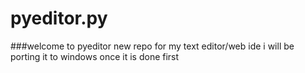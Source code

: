 # pyeditor.py
###welcome to pyeditor
new repo for my text editor/web ide
i will be porting it to windows once it is done first

